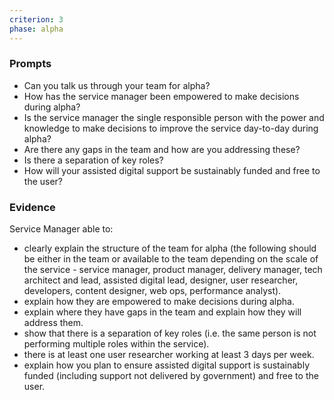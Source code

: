 ```yaml
---
criterion: 3
phase: alpha
---
```


### Prompts
* Can you talk us through your team for alpha?
* How has the service manager been empowered to make decisions during alpha?
* Is the service manager the single responsible person with the power and knowledge to make decisions to improve the service day-to-day during alpha?
* Are there any gaps in the team and how are you addressing these?
* Is there a separation of key roles?
* How will your assisted digital support be sustainably funded and free to the user?

### Evidence

Service Manager able to:

*  clearly explain the structure of the team for alpha (the following should be either in the team or available to the team depending on the scale of the service - service manager, product manager, delivery manager, tech architect and lead, assisted digital lead, designer, user researcher, developers, content designer, web ops, performance analyst).
*  explain how they are empowered to make decisions during alpha.
*  explain where they have gaps in the team and explain how they will address them.
*  show that there is a separation of key roles (i.e. the same person is not performing multiple roles within the service).
*  there is at least one user researcher working at least 3 days per week.
*  explain how you plan to ensure assisted digital support is sustainably funded (including support not delivered by government) and free to the user.
